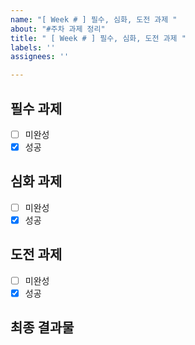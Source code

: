 ```yaml
---
name: "[ Week # ] 필수, 심화, 도전 과제 "
about: "#주차 과제 정리"
title: " [ Week # ] 필수, 심화, 도전 과제 "
labels: ''
assignees: ''

---
```


## 필수 과제
- [ ] 미완성
- [x] 성공

## 심화 과제
- [ ] 미완성
- [x] 성공

## 도전 과제
- [ ] 미완성
- [x] 성공

## 최종 결과물
